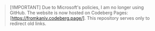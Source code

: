 > [!IMPORTANT] Due to Microsoft's policies, I am no longer using GitHub.
> The website is now hosted on Codeberg Pages: [https://fromkaniv.codeberg.page/]. This repository serves only to redirect old links.
